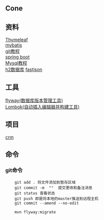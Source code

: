 ## Cone

## 资料
[Thymeleaf](https://spring.io/guides/gs/serving-web-content/)  
[mybatis](http://www.mybatis.org/spring-boot-starter/mybatis-spring-boot-autoconfigure/)  
[git教程](https://www.runoob.com/git/git-tutorial.html)  
[spring boot](https://docs.spring.io/spring-boot/docs/2.1.5.RELEASE/reference/htmlsingle/)  
[Mysql教程](https://www.runoob.com/mysql/mysql-tutorial.html)  
[h2数据库](http://www.h2database.com/html/quickstart.html) 
[fastjson](https://github.com/alibaba/fastjson) 
## 工具
[flyway(数据库版本管理工具)](https://flywaydb.org/getstarted/)  
[Lombok(自动插入编辑器并构建工具)](https://www.projectlombok.org/)

## 项目
[crm](https://github.com/tockchen/crm)
## 命令
### git命令
```git
    git add . 将文件添加到暂存区域
    git commit -m  ""  提交更改和备注消息
    git status 查看状态
    git push 即是将本地的master推送到远程主机
    git commit --amend --no-edit
```
```cmd
    mvn flyway:migrate
```